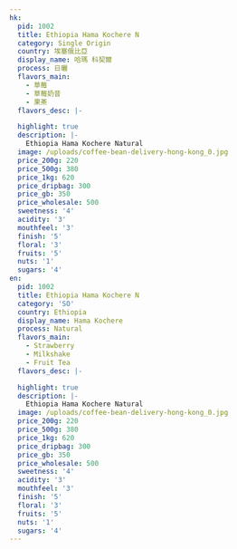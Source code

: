 ```yaml
---
hk:
  pid: 1002
  title: Ethiopia Hama Kochere N
  category: Single Origin
  country: 埃塞俄比亞
  display_name: 哈瑪 科契爾
  process: 日曬
  flavors_main:
    - 草莓
    - 草莓奶昔
    - 果茶
  flavors_desc: |-

  highlight: true
  description: |-
    Ethiopia Hama Kochere Natural
  image: /uploads/coffee-bean-delivery-hong-kong_0.jpg
  price_200g: 220
  price_500g: 380
  price_1kg: 620
  price_dripbag: 300
  price_gb: 350
  price_wholesale: 500
  sweetness: '4'
  acidity: '3'
  mouthfeel: '3'
  finish: '5'
  floral: '3'
  fruits: '5'
  nuts: '1'
  sugars: '4'
en:
  pid: 1002
  title: Ethiopia Hama Kochere N
  category: 'SO'
  country: Ethiopia
  display_name: Hama Kochere
  process: Natural
  flavors_main:
    - Strawberry
    - Milkshake
    - Fruit Tea
  flavors_desc: |-

  highlight: true
  description: |-
    Ethiopia Hama Kochere Natural
  image: /uploads/coffee-bean-delivery-hong-kong_0.jpg
  price_200g: 220
  price_500g: 380
  price_1kg: 620
  price_dripbag: 300
  price_gb: 350
  price_wholesale: 500
  sweetness: '4'
  acidity: '3'
  mouthfeel: '3'
  finish: '5'
  floral: '3'
  fruits: '5'
  nuts: '1'
  sugars: '4'
---
```

